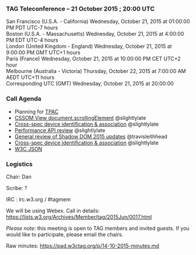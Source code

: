 ### TAG Teleconference – 21 October 2015 ; 20:00 UTC

San Francisco (U.S.A. - California)	Wednesday, October 21, 2015 at 01:00:00 PM	PDT	UTC-7 hours  
Boston (U.S.A. - Massachusetts)	Wednesday, October 21, 2015 at 4:00:00 PM	EDT	UTC-4 hours  
London (United Kingdom - England)	Wednesday, October 21, 2015 at 9:00:00 PM	GMT	UTC+1 hours  
Paris (France)	Wednesday, October 21, 2015 at 10:00:00 PM	CET	UTC+2 hour  
Melbourne (Australia - Victoria)	Thursday, October 22, 2015 at 7:00:00 AM	AEDT  UTC+11 hours  
Corresponding UTC (GMT)	Wednesday, October 21, 2015 at 20:00:00  

### Call Agenda
* Planning for [TPAC](http://www.w3.org/2015/10/TPAC/)
* [CSSOM View document.scrollingElement](https://github.com/w3ctag/spec-reviews/issues/51) @slightlylate
* [Cross-spec device identification & association](https://github.com/w3ctag/spec-reviews/issues/64) @slightlylate
* [Performance API review](https://github.com/w3ctag/spec-reviews/issues/83) @slightlylate
* [General review of Shadow DOM 2015 updates](https://github.com/w3ctag/spec-reviews/issues/79) @travisleithhead
* [Cross-spec device identification & association](https://github.com/w3ctag/spec-reviews/issues/64) @slightlylate
* [W3C JSON](https://w3c.github.io/w3c.json.html)

### Logistics

Chair: Dan

Scribe: ?

IRC : irc.w3.org / #tagmem

We will be using Webex. Call in details: https://lists.w3.org/Archives/Member/tag/2015Jun/0017.html

*Please note*: this meeting is open to TAG members and invited guests. If you would like to participate, please email the chairs.

Raw minutes: https://pad.w3ctag.org/p/14-10-2015-minutes.md
